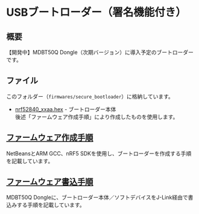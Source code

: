 # USBブートローダー（署名機能付き）

## 概要
【開発中】MDBT50Q Dongle（次期バージョン）に導入予定のブートローダーです。

## ファイル

このフォルダー（`firmwares/secure_bootloader`）に格納しています。

- [nrf52840_xxaa.hex](nrf52840_xxaa.hex) - ブートローダー本体<br>
後述「ファームウェア作成手順」により作成したものを使用します。

## [ファームウェア作成手順](../../../nRF5_SDK_v15.3.0/examples/dfu/secure_bootloader/README.md)

NetBeansとARM GCC、nRF5 SDKを使用し、ブートローダーを作成する手順を記載しています。

## [ファームウェア書込手順](SB_JLINKSWDPROG.md)

MDBT50Q Dongleに、ブートローダー本体／ソフトデバイスをJ-Link経由で書込みする手順を記載しています。
